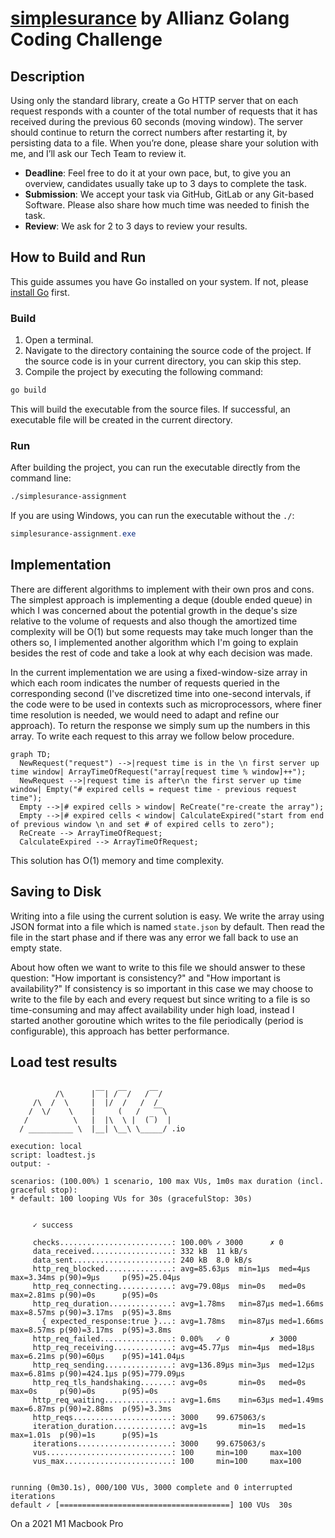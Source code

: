 # [simplesurance](https://www.simplesurance.com/) by Allianz Golang Coding Challenge

## Description

Using only the standard library, create a Go HTTP server that on each request responds with a
counter of the total number of requests that it has received during the previous 60 seconds
(moving window). The server should continue to return the correct numbers after restarting it, by
persisting data to a file.
When you’re done, please share your solution with me, and I’ll ask our Tech Team to review it.

- **Deadline**: Feel free to do it at your own pace, but, to give you an overview, candidates usually
  take up to 3 days to complete the task.
- **Submission**: We accept your task via GitHub, GitLab or any Git-based Software. Please also
  share how much time was needed to finish the task.
- **Review**: We ask for 2 to 3 days to review your results.

## How to Build and Run

This guide assumes you have Go installed on your system. If not, please [install Go](https://golang.org/doc/install)
first.

### Build

1. Open a terminal.
2. Navigate to the directory containing the source code of the project.
   If the source code is in your current directory, you can skip this step.
3. Compile the project by executing the following command:

```bash
go build
```

This will build the executable from the source files. If successful, an executable file
will be created in the current directory.

### Run

After building the project,
you can run the executable directly from the command line:

```bash
./simplesurance-assignment
```

If you are using Windows, you can run the executable without the `./`:

```powershell
simplesurance-assignment.exe
```

## Implementation

There are different algorithms to implement with their own pros and cons. The simplest approach is implementing
a deque (double ended queue) in which I was concerned about the potential growth in the deque's size relative to the 
volume of requests and also though the amortized time complexity will be O(1) but some requests may take much longer 
than the others so, I implemented another algorithm which I'm going to explain besides the rest of code and take a look 
at why each decision was made.

In the current implementation we are using a fixed-window-size array in which each room indicates the number of requests
queried in the corresponding second (I've discretized time into one-second intervals, if the code were to be used in 
contexts such as microprocessors, where finer time resolution is needed, we would need to adapt and refine our approach). 
To return the response we simply sum up the numbers in this array. To write
each request to this array we follow below procedure.

```mermaid
graph TD;
  NewRequest("request") -->|request time is in the \n first server up time window| ArrayTimeOfRequest("array[request time % window]++");
  NewRequest -->|request time is after\n the first server up time window| Empty("# expired cells = request time - previous request time");
  Empty -->|# expired cells > window| ReCreate("re-create the array");
  Empty -->|# expired cells < window| CalculateExpired("start from end of previous window \n and set # of expired cells to zero");
  ReCreate --> ArrayTimeOfRequest;
  CalculateExpired --> ArrayTimeOfRequest;
```

This solution has O(1) memory and time complexity.

## Saving to Disk

Writing into a file using the current solution is easy. We write
the array using JSON format into a file which is named `state.json` by default.
Then read the file in the start phase and if there was any error we fall back to use
an empty state.

About how often we want to write to this file we should answer to these question: "How important is consistency?" and
"How important is availability?" If consistency is so important in this case we may choose to write to the file by each 
and every request but since writing to a file is so time-consuming and may affect availability under high load, instead 
I started another goroutine which writes to the file periodically (period is configurable), this approach has better 
performance.

## Load test results

```

          /\      |‾‾| /‾‾/   /‾‾/   
     /\  /  \     |  |/  /   /  /    
    /  \/    \    |     (   /   ‾‾\  
   /          \   |  |\  \ |  (‾)  |
  / __________ \  |__| \__\ \_____/ .io

execution: local
script: loadtest.js
output: -

scenarios: (100.00%) 1 scenario, 100 max VUs, 1m0s max duration (incl. graceful stop):
* default: 100 looping VUs for 30s (gracefulStop: 30s)


     ✓ success

     checks.........................: 100.00% ✓ 3000      ✗ 0    
     data_received..................: 332 kB  11 kB/s
     data_sent......................: 240 kB  8.0 kB/s
     http_req_blocked...............: avg=85.63µs  min=1µs  med=4µs    max=3.34ms p(90)=9µs     p(95)=25.04µs 
     http_req_connecting............: avg=79.08µs  min=0s   med=0s     max=2.81ms p(90)=0s      p(95)=0s      
     http_req_duration..............: avg=1.78ms   min=87µs med=1.66ms max=8.57ms p(90)=3.17ms  p(95)=3.8ms   
       { expected_response:true }...: avg=1.78ms   min=87µs med=1.66ms max=8.57ms p(90)=3.17ms  p(95)=3.8ms   
     http_req_failed................: 0.00%   ✓ 0         ✗ 3000 
     http_req_receiving.............: avg=45.77µs  min=4µs  med=18µs   max=6.21ms p(90)=60µs    p(95)=141.04µs
     http_req_sending...............: avg=136.89µs min=3µs  med=12µs   max=6.81ms p(90)=424.1µs p(95)=779.09µs
     http_req_tls_handshaking.......: avg=0s       min=0s   med=0s     max=0s     p(90)=0s      p(95)=0s      
     http_req_waiting...............: avg=1.6ms    min=63µs med=1.49ms max=6.87ms p(90)=2.88ms  p(95)=3.3ms   
     http_reqs......................: 3000    99.675063/s
     iteration_duration.............: avg=1s       min=1s   med=1s     max=1.01s  p(90)=1s      p(95)=1s      
     iterations.....................: 3000    99.675063/s
     vus............................: 100     min=100     max=100
     vus_max........................: 100     min=100     max=100


running (0m30.1s), 000/100 VUs, 3000 complete and 0 interrupted iterations
default ✓ [======================================] 100 VUs  30s
```

On a 2021 M1 Macbook Pro
